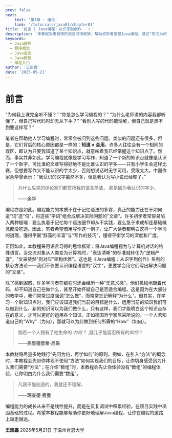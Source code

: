 ```yaml
---
prev: false
next: 
    text: '第1章 - 绪论'
    link: '/tutorials/java01/chapter01'
title: '前言 | Java编程：从识字到创作 · Ⅰ '
description: '本教程采用独特的语言习得框架，帮助初学者掌握Java编程。通过"先问为何，再学如何"的教学方法，让学习者理解编程的本质，培养解决实际问题的能力。'
keywords: 
  - Java编程
  - 程序概念
  - Java语言
  - Java教程
  - 编程入门
author: '王凯鑫'
date: '2025-05-21'
---
```


# 前言

<!-- 在当今高速发展的数字化时代，软件已成为社会基础设施的核心组成部分。如同建筑为物理世界提供空间载体，程序则为数字世界构建运行基础——无论是商业系统、工业应用还是日常生活服务，都依赖于底层代码的逻辑支撑。 -->

“为何我上课完全听不懂？”
“你是怎么学习编程的？”
“为什么老师讲的内容我都听懂了，但自己写代码时却无从下手？”
“看别人写的代码能理解，但自己就是想不到要这样写？”

笔者在帮助他人学习编程时，常常会被问到这些问题。类似的问题还有很多，但是，它们背后的核心原因都是一样的：**知道 ≠ 会用**。许多人往往会有一个相同的误区，即认为只要我知道了某个知识点，就意味着我已经掌握这个知识点了。然而，事实并非如此。学习编程就像是学习写作，知道了一个新的知识点就像是认识了一个新字，可比谁的文章写得好绝不是比谁认识的字多——只有小学生会这样比赛，但想要写作又不能认识的字太少，否则想说话时无字可用，受限太大。中国作家余华曾表示：“我认识的汉字虽然不多，但是我认为写小说已经够了。”
> 为什么后来的评论家们都赞扬我的语言简洁，
> 那是因为我认识的字少。
> 
> ——**余华**

编程亦是如此。编程能力的本质不在于记忆语法的多寡，真正的能力还在于如何遣“词”造“句”，将这些"字词"组合成解决实际问题的"文章"。许多初学者常容易陷入两种极端：要么执着于记忆每个语法细节却从不实践，要么急于求成却连基础概念都没吃透。因此，笔者希望借用写作这一例子，让广大读者都明白这样一个学习的道理，懂得平衡“辞藻的丰富”与“写作的技巧”，懂得平衡学习的深度和广度。

正因如此，本教程采用语言习得的思维框架：将Java编程视为与计算机对话的特殊语言。当交流对象从人类变为计算机时，"表达清晰"的标准就转化为"逻辑严谨"，"文采斐然"则对应"架构优雅"。这也是《Java编程：从识字到创作》系列的核心方法论——我们不仅要认识编程语言的"汉字"，更要学会用它们写出解决问题的"文章"。

除了感到困惑，许多学习者在编程时还会经历一种“无意义感”，他们机械地敲着代码，却不知道自己在做什么，甚至开始怀疑自己是否适合编程。这是因为在大部分的教学中，我们常常过度强调“怎么做”，而常常忘记解释“为什么”。但其实，在学习一个新知识点时，我们应该知道我们当前的目标是什么、运用当前的知识我们可以做到什么、新的知识可以为我们做什么，只有这样，我们才能明白这个知识点存在的意义，才可以更好的运用各个知识。正如德国哲学家尼采所说的，一个人若知道自己的“Why”（为何），那就可以为此做到任何所需的“How”（如何）。

> 倘若一个人拥有了他生命的 *为何？* ,就几乎能容忍所有的*如何？*
>
> ——**弗里德里希·尼采**

本教材将尽量多地践行“先问为何，再学如何”的原则。例如，在引入“方法”的概念时，本教程会先带你体现不使用“方法”如何实现我们的目标，让你切身感受到为什么我们需要“方法”；在介绍“数组”时，本教程会先让你体验没有“数组”的编程体验，让你明白为什么我们需要“数组”。

> 凡我不能创造的，我就还不理解。
>
> ——**理查德·费曼**

编程能力的成长从来不是线性提升，而是在反复调试中积累经验，在项目实践中巩固基础的过程。希望本教程能够帮助你更好地理解Java编程，让你在编程的道路上越走越远。

**王凯鑫**
2025年5月21日
于温州肯恩大学